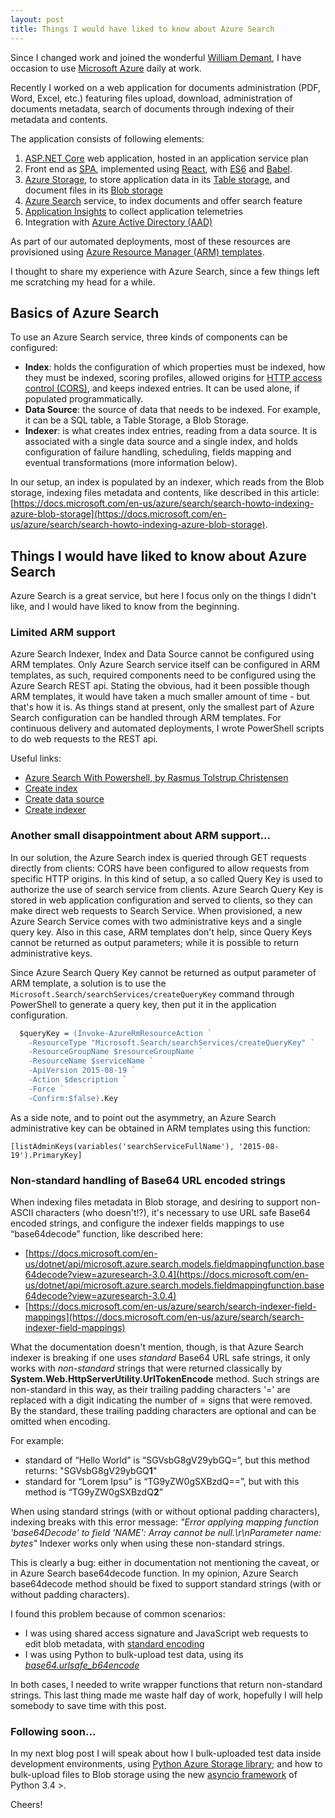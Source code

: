 ```yaml
---
layout: post
title: Things I would have liked to know about Azure Search
---
```


Since I changed work and joined the wonderful [William Demant](http://www.demant.com), I have occasion to use [Microsoft Azure](https://azure.microsoft.com/en-us/overview/what-is-azure) daily at work.

Recently I worked on a web application for documents administration (PDF, Word, Excel, etc.) featuring files upload, download, administration of documents metadata, search of documents through indexing of their metadata and contents. 

The application consists of following elements:
1. [ASP.NET Core](https://docs.microsoft.com/en-us/aspnet/core/tutorials/first-mvc-app/start-mvc) web application, hosted in an application service plan
2. Front end as [SPA](https://en.wikipedia.org/wiki/Single-page_application), implemented using [React](https://facebook.github.io/react), with [ES6](http://es6-features.org) and [Babel](https://babeljs.io).
3. [Azure Storage](https://azure.microsoft.com/en-us/services/storage), to store application data in its [Table storage](https://azure.microsoft.com/en-us/services/storage/tables/), and document files in its [Blob storage](https://azure.microsoft.com/en-us/services/storage/blobs)
4. [Azure Search](https://azure.microsoft.com/en-us/services/search) service, to index documents and offer search feature
5. [Application Insights](https://azure.microsoft.com/en-us/services/application-insights) to collect application telemetries
6. Integration with [Azure Active Directory (AAD)](https://docs.microsoft.com/en-us/azure/active-directory/active-directory-whatis)

As part of our automated deployments, most of these resources are provisioned using [Azure Resource Manager (ARM) templates](https://docs.microsoft.com/en-us/azure/azure-resource-manager/resource-group-authoring-templates).

I thought to share my experience with Azure Search, since a few things left me scratching my head for a while.

## Basics of Azure Search
To use an Azure Search service, three kinds of components can be configured:

* **Index**: holds the configuration of which properties must be indexed, how they must be indexed, scoring profiles, allowed origins for [HTTP access control (CORS)](https://developer.mozilla.org/en-US/docs/Web/HTTP/Access_control_CORS), and keeps indexed entries. It can be used alone, if populated programmatically.
* **Data Source**: the source of data that needs to be indexed. For example, it can be a SQL table, a Table Storage, a Blob Storage.
* **Indexer**: is what creates index entries, reading from a data source. It is associated with a single data source and a single index, and holds configuration of failure handling, scheduling, fields mapping and eventual transformations (more information below). 

In our setup, an index is populated by an indexer, which reads from the Blob storage, indexing files metadata and contents, like described in this article: [https://docs.microsoft.com/en-us/azure/search/search-howto-indexing-azure-blob-storage](https://docs.microsoft.com/en-us/azure/search/search-howto-indexing-azure-blob-storage).

## Things I would have liked to know about Azure Search
Azure Search is a great service, but here I focus only on the things I didn't like, and I would have liked to know from the beginning.

### Limited ARM support
Azure Search Indexer, Index and Data Source cannot be configured using ARM templates.
Only Azure Search service itself can be configured in ARM templates, as such, required components need to be configured using the Azure Search REST api. Stating the obvious, had it been possible though ARM templates, it would have taken a much smaller amount of time - but that's how it is.
As things stand at present, only the smallest part of Azure Search configuration can be handled through ARM templates. For continuous delivery and automated deployments, I wrote PowerShell scripts to do web requests to the REST api.

Useful links:
* [Azure Search With Powershell, by Rasmus Tolstrup Christensen](http://rasmustc.com/blog/Azure-Search-With-Powershell/)
* [Create index](https://docs.microsoft.com/en-us/rest/api/searchservice/create-index)
* [Create data source](https://docs.microsoft.com/en-us/rest/api/searchservice/create-data-source)
* [Create indexer](https://docs.microsoft.com/en-us/rest/api/searchservice/create-indexer)

### Another small disappointment about ARM support...
In our solution, the Azure Search index is queried through GET requests directly from clients: CORS have been configured to allow requests from specific HTTP origins. In this kind of setup, a so called Query Key is used to authorize the use of search service from clients. Azure Search Query Key is stored in web application configuration and served to clients, so they can make direct web requests to Search Service. When provisioned, a new Azure Search Service comes with two administrative keys and a single query key. Also in this case, ARM templates don't help, since Query Keys cannot be returned as output parameters; while it is possible to return administrative keys.

Since Azure Search Query Key cannot be returned as output parameter of ARM template, a solution is to use the `Microsoft.Search/searchServices/createQueryKey` command through PowerShell to generate a query key, then put it in the application configuration.

```ps
  $queryKey = (Invoke-AzureRmResourceAction `
    -ResourceType "Microsoft.Search/searchServices/createQueryKey" `
    -ResourceGroupName $resourceGroupName `
    -ResourceName $serviceName `
    -ApiVersion 2015-08-19 `
    -Action $description `
    -Force `
    -Confirm:$false).Key
```

As a side note, and to point out the asymmetry, an Azure Search administrative key can be obtained in ARM templates using this function:

```
[listAdminKeys(variables('searchServiceFullName'), '2015-08-19').PrimaryKey]
```

### Non-standard handling of Base64 URL encoded strings
When indexing files metadata in Blob storage, and desiring to support non-ASCII characters (who doesn't!?), it's necessary to use URL safe Base64 encoded strings, and configure the indexer fields mappings to use “base64decode” function, like described here:
* [https://docs.microsoft.com/en-us/dotnet/api/microsoft.azure.search.models.fieldmappingfunction.base64decode?view=azuresearch-3.0.4](https://docs.microsoft.com/en-us/dotnet/api/microsoft.azure.search.models.fieldmappingfunction.base64decode?view=azuresearch-3.0.4)
* [https://docs.microsoft.com/en-us/azure/search/search-indexer-field-mappings](https://docs.microsoft.com/en-us/azure/search/search-indexer-field-mappings)

What the documentation doesn't mention, though, is that Azure Search indexer is breaking if one uses _standard_ Base64 URL safe strings, it only works with _non-standard_ strings that were returned classically by **System.Web.HttpServerUtility.UrlTokenEncode** method. Such strings are non-standard in this way, as their trailing padding characters '=' are replaced with a digit indicating the number of = signs that were removed. By the standard, these trailing padding characters are optional and can be omitted when encoding.

For example: 
* standard of “Hello World” is “SGVsbG8gV29ybGQ=”, but this method returns: "SGVsbG8gV29ybGQ**1**"
* standard for “Lorem Ipsu” is “TG9yZW0gSXBzdQ==”, but with this method is “TG9yZW0gSXBzdQ**2**”

When using standard strings (with or without optional padding characters), indexing breaks with this error message: _"Error applying mapping function 'base64Decode' to field 'NAME': Array cannot be null.\r\nParameter name: bytes"_
Indexer works only when using these non-standard strings.

This is clearly a bug: either in documentation not mentioning the caveat, or in Azure Search base64decode function. In my opinion, Azure Search base64decode method should be fixed to support standard strings (with or without padding characters).
 
I found this problem because of common scenarios:
* I was using shared access signature and JavaScript web requests to edit blob metadata, with [standard encoding](https://developer.mozilla.org/en/docs/Web/API/WindowBase64/Base64_encoding_and_decoding)
* I was using Python to bulk-upload test data, using its [_base64.urlsafe_b64encode_](https://docs.python.org/3/library/base64.html)

In both cases, I needed to write wrapper functions that return non-standard strings.
This last thing made me waste half day of work, hopefully I will help somebody to save time with this post.

### Following soon...

In my next blog post I will speak about how I bulk-uploaded test data inside development environments, using [Python Azure Storage library](https://github.com/Azure/azure-storage-python); and how to bulk-upload files to Blob storage using the new [asyncio framework](https://docs.python.org/3/library/asyncio.html) of Python 3.4 >.

Cheers!